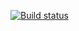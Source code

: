 [![Build status](https://ci.appveyor.com/api/projects/status/lxk1hiicec1x8tc5/branch/main?svg=true)](https://ci.appveyor.com/project/Sapfirka/auto-ci-1-2/branch/main)
